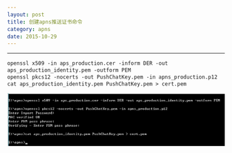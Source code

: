 ```yaml
---
layout: post
title: 创建apns推送证书命令
category: apns
date: 2015-10-29
---
```


---

    openssl x509 -in aps_production.cer -inform DER -out aps_production_identity.pem -outform PEM
    openssl pkcs12 -nocerts -out PushChatKey.pem -in apns_production.p12
    cat aps_production_identity.pem PushChatKey.pem > cert.pem

<!-- more -->


![pic](/res/img/blog/apns.jpg)

